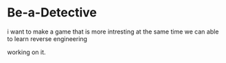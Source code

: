 # Be-a-Detective

i want to make a game that is more intresting at the same time we can able to learn reverse engineering 

working on it.
